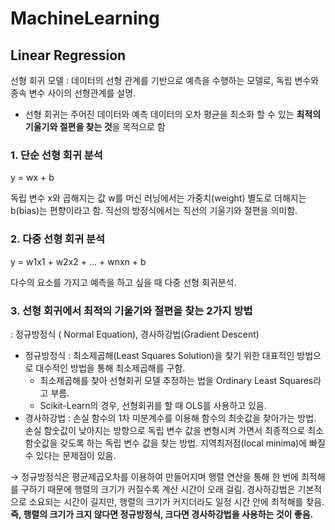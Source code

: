 # MachineLearning

## Linear Regression
선형 회귀 모델 : 데이터의 선형 관계를 기반으로 예측을 수행하는 모델로, 독립 변수와 종속 변수 사이의 선형관계를 설명. 

- 선형 회귀는 주어진 데이터와 예측 데이터의 오차 평균을 최소화 할 수 있는 **최적의 기울기와 절편을 찾는 것**을 목적으로 함


### 1. 단순 선형 회귀 분석
   y = wx + b 
   
   독립 변수 x와 곱해지는 값 w를 머신 러닝에서는 가중치(weight) 별도로 더해지는 b(bias)는 편향이라고 함. 직선의 방정식에서는 직선의 기울기와 절편을 의미함.


### 2. 다중 선형 회귀 분석
   y = w1x1 + w2x2 + ... + wnxn + b
   
   
   다수의 요소를 가지고 예측을 하고 싶을 때 다중 선형 회귀분석.



### 3. 선형 회귀에서 최적의 기울기와 절편을 찾는 2가지 방법 
: 정규방정식 ( Normal Equation), 경사하강법(Gradient Descent)

- 정규방정식 : 최소제곱해(Least Squares Solution)을 찾기 위한 대표적인 방법으로 대수적인 방법을 통해 최소제곱해를 구함.
    - 최소제곱해를 찾아 선형회귀 모델 추정하는 법을 Ordinary Least Squares라고 부름.
    - Scikit-Learn의 경우, 선형회귀를 할 때 OLS를 사용하고 있음.
- 경사하강법 : 손실 함수의 1차 미분계수를 이용해 함수의 최솟값을 찾아가는 방법. 손실 함숫값이 낮아지는 방향으로 독립 변수 값을 변형시켜 가면서 최종적으로 최소 함숫값을 갖도록 하는 독립 변수 값을 찾는 방법. 지역최저점(local minima)에 빠질 수 있다는 문제점이 있음.

→ 정규방정식은 평균제곱오차를 이용하여 만들어지며 행렬 연산을 통해 한 번에 최적해를 구하기 때문에 행렬의 크기가 커질수록 계산 시간이 오래 걸림. 경사하강법은 기본적으로 소요되는 시간이 길지만, 행렬의 크기가 커지더라도 일정 시간 안에 최적해를 찾음. **즉, 행렬의 크기가 크지 않다면 정규방정식, 크다면 경사하강법을 사용하는 것이 좋음.**
